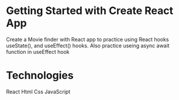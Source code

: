 # Getting Started with Create React App

Create a Movie finder with React app to practice using React hooks
useState(), and useEffect() hooks.
Also practice useing async await function in useEffect hook

# Technologies
React
Html
Css
JavaScript
